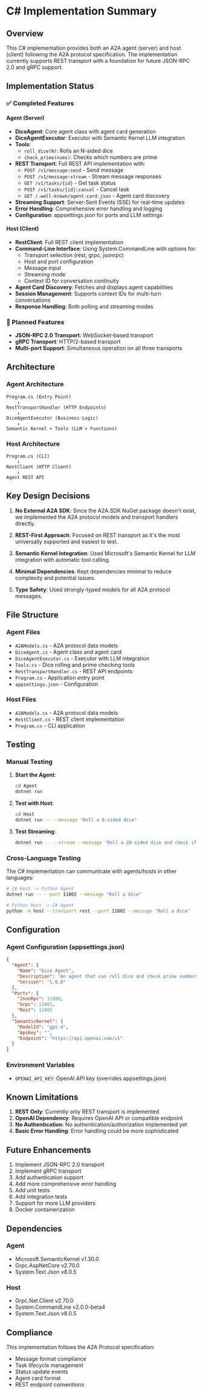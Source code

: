 # C# Implementation Summary

## Overview

This C# implementation provides both an A2A agent (server) and host (client) following the A2A protocol specification. The implementation currently supports REST transport with a foundation for future JSON-RPC 2.0 and gRPC support.

## Implementation Status

### ✅ Completed Features

#### Agent (Server)
- **DiceAgent**: Core agent class with agent card generation
- **DiceAgentExecutor**: Executor with Semantic Kernel LLM integration
- **Tools**: 
  - `roll_dice(N)`: Rolls an N-sided dice
  - `check_prime(nums)`: Checks which numbers are prime
- **REST Transport**: Full REST API implementation with:
  - `POST /v1/message:send` - Send message
  - `POST /v1/message:stream` - Stream message responses
  - `GET /v1/tasks/{id}` - Get task status
  - `POST /v1/tasks/{id}:cancel` - Cancel task
  - `GET /.well-known/agent-card.json` - Agent card discovery
- **Streaming Support**: Server-Sent Events (SSE) for real-time updates
- **Error Handling**: Comprehensive error handling and logging
- **Configuration**: appsettings.json for ports and LLM settings

#### Host (Client)
- **RestClient**: Full REST client implementation
- **Command-Line Interface**: Using System.CommandLine with options for:
  - Transport selection (rest, grpc, jsonrpc)
  - Host and port configuration
  - Message input
  - Streaming mode
  - Context ID for conversation continuity
- **Agent Card Discovery**: Fetches and displays agent capabilities
- **Session Management**: Supports context IDs for multi-turn conversations
- **Response Handling**: Both polling and streaming modes

### 🚧 Planned Features

- **JSON-RPC 2.0 Transport**: WebSocket-based transport
- **gRPC Transport**: HTTP/2-based transport
- **Multi-port Support**: Simultaneous operation on all three transports

## Architecture

### Agent Architecture

```
Program.cs (Entry Point)
    ↓
RestTransportHandler (HTTP Endpoints)
    ↓
DiceAgentExecutor (Business Logic)
    ↓
Semantic Kernel + Tools (LLM + Functions)
```

### Host Architecture

```
Program.cs (CLI)
    ↓
RestClient (HTTP Client)
    ↓
Agent REST API
```

## Key Design Decisions

1. **No External A2A SDK**: Since the A2A.SDK NuGet package doesn't exist, we implemented the A2A protocol models and transport handlers directly.

2. **REST-First Approach**: Focused on REST transport as it's the most universally supported and easiest to test.

3. **Semantic Kernel Integration**: Used Microsoft's Semantic Kernel for LLM integration with automatic tool calling.

4. **Minimal Dependencies**: Kept dependencies minimal to reduce complexity and potential issues.

5. **Type Safety**: Used strongly-typed models for all A2A protocol messages.

## File Structure

### Agent Files
- `A2AModels.cs` - A2A protocol data models
- `DiceAgent.cs` - Agent class and agent card
- `DiceAgentExecutor.cs` - Executor with LLM integration
- `Tools.cs` - Dice rolling and prime checking tools
- `RestTransportHandler.cs` - REST API endpoints
- `Program.cs` - Application entry point
- `appsettings.json` - Configuration

### Host Files
- `A2AModels.cs` - A2A protocol data models
- `RestClient.cs` - REST client implementation
- `Program.cs` - CLI application

## Testing

### Manual Testing

1. **Start the Agent**:
   ```bash
   cd Agent
   dotnet run
   ```

2. **Test with Host**:
   ```bash
   cd Host
   dotnet run -- --message "Roll a 6-sided dice"
   ```

3. **Test Streaming**:
   ```bash
   dotnet run -- --stream --message "Roll a 20-sided dice and check if it's prime"
   ```

### Cross-Language Testing

The C# implementation can communicate with agents/hosts in other languages:

```bash
# C# Host -> Python Agent
dotnet run -- --port 11002 --message "Roll a dice"

# Python Host -> C# Agent
python -m host --transport rest --port 11002 --message "Roll a dice"
```

## Configuration

### Agent Configuration (appsettings.json)

```json
{
  "Agent": {
    "Name": "Dice Agent",
    "Description": "An agent that can roll dice and check prime numbers",
    "Version": "1.0.0"
  },
  "Ports": {
    "JsonRpc": 11000,
    "Grpc": 11001,
    "Rest": 11002
  },
  "SemanticKernel": {
    "ModelId": "gpt-4",
    "ApiKey": "",
    "Endpoint": "https://api.openai.com/v1"
  }
}
```

### Environment Variables

- `OPENAI_API_KEY`: OpenAI API key (overrides appsettings.json)

## Known Limitations

1. **REST Only**: Currently only REST transport is implemented
2. **OpenAI Dependency**: Requires OpenAI API or compatible endpoint
3. **No Authentication**: No authentication/authorization implemented yet
4. **Basic Error Handling**: Error handling could be more sophisticated

## Future Enhancements

1. Implement JSON-RPC 2.0 transport
2. Implement gRPC transport
3. Add authentication support
4. Add more comprehensive error handling
5. Add unit tests
6. Add integration tests
7. Support for more LLM providers
8. Docker containerization

## Dependencies

### Agent
- Microsoft.SemanticKernel v1.30.0
- Grpc.AspNetCore v2.70.0
- System.Text.Json v8.0.5

### Host
- Grpc.Net.Client v2.70.0
- System.CommandLine v2.0.0-beta4
- System.Text.Json v8.0.5

## Compliance

This implementation follows the A2A Protocol specification:
- Message format compliance
- Task lifecycle management
- Status update events
- Agent card format
- REST endpoint conventions
